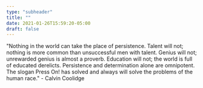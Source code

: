 ```yaml
---
type: "subheader"
title: ""
date: 2021-01-26T15:59:20-05:00
draft: false
---
```


"Nothing in the world can take the place of persistence. Talent will not; nothing is more common than unsuccessful men with talent. Genius will not; unrewarded genius is almost a proverb. Education will not; the world is full of educated derelicts. Persistence and determination alone are omnipotent. The slogan Press On! has solved and always will solve the problems of the human race." - Calvin Coolidge
